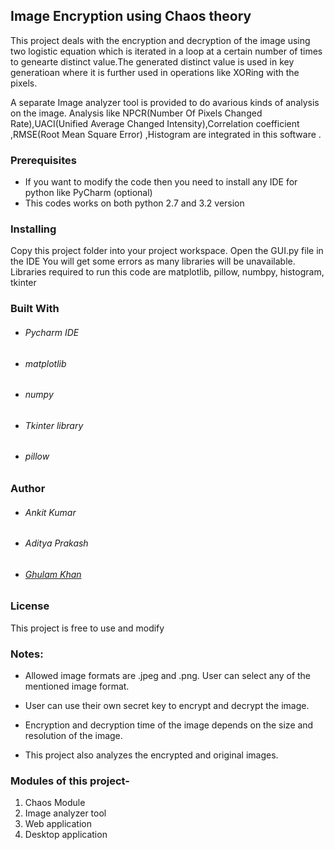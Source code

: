 ## Image Encryption using Chaos theory

This project deals with the encryption and decryption of the image using two logistic equation which is iterated in a loop at a certain number of times to genearte distinct value.The generated distinct value is used in key generatioan where it is further used in operations like XORing with the pixels.

A separate Image analyzer tool is provided to do avarious kinds of analysis on the image.
Analysis like NPCR(Number Of Pixels Changed Rate),UACI(Unified Average Changed Intensity),Correlation coefficient ,RMSE(Root Mean Square Error) ,Histogram are integrated in this
software .

### Prerequisites
* If you want to modify the code then you need to install any IDE for python like PyCharm (optional)
* This codes works on both python 2.7 and 3.2 version

### Installing
Copy this project folder into your project workspace. Open the GUI.py file in the IDE
You will get some errors as many libraries will be unavailable. Libraries required to
run this code are matplotlib, pillow, numbpy, histogram, tkinter

### Built With
* ###### Pycharm IDE
* ###### matplotlib
* ###### numpy
* ###### Tkinter library
* ###### pillow


### Author
* ###### Ankit Kumar
* ###### Aditya Prakash
* ###### [Ghulam Khan](http://github.com/waynetech)

### License
This project is free to use and modify


### Notes:
* Allowed image formats are .jpeg and .png. User can select any of the mentioned image format.

* User can use their own secret key to encrypt and decrypt the image. 

* Encryption and decryption time of the image depends on the size and resolution of the image.

* This project also analyzes the encrypted and original images.

### Modules of this project-

1. Chaos Module
2. Image analyzer tool
3. Web application
4. Desktop application

